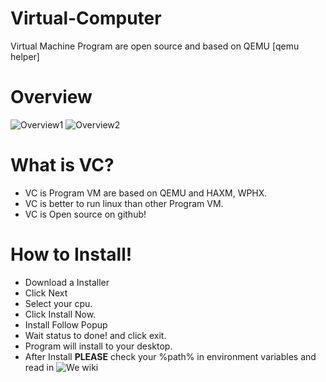 # Virtual-Computer
Virtual Machine Program are open source and based on QEMU [qemu helper]

# Overview
![Overview1](https://github.com/fusedevgithub/Virtual-Computer/blob/main/png/VCOVER1.PNG?raw=true)
![Overview2](https://github.com/fusedevgithub/Virtual-Computer/blob/main/png/Over2.PNG?raw=true)

# What is VC?
- VC is Program VM are based on QEMU and HAXM, WPHX.
- VC is better to run linux than other Program VM.
- VC is Open source on github!

# How to Install!
- Download a Installer
- Click Next
- Select your cpu.
- Click Install Now.
- Install Follow Popup
- Wait status to done! and click exit.
- Program will install to your desktop.
- After Install **PLEASE** check your %path% in environment variables and read in ![We wiki](https://github.com/fusedevgithub/Virtual-Computer/wiki/Install-fix-%25path%25-is-broke.)
